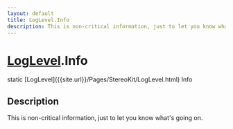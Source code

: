 ```yaml
---
layout: default
title: LogLevel.Info
description: This is non-critical information, just to let you know what's going on.
---
```

# [LogLevel]({{site.url}}/Pages/StereoKit/LogLevel.html).Info

<div class='signature' markdown='1'>
static [LogLevel]({{site.url}}/Pages/StereoKit/LogLevel.html) Info
</div>

## Description
This is non-critical information, just to let you know
what's going on.


